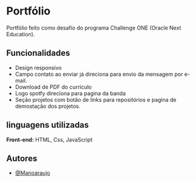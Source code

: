 
# Portfólio

Portfólio feito como desafio do programa Challenge ONE (Oracle Next Education).




## Funcionalidades

- Design responsivo
- Campo contato ao enviar já direciona para envio da mensagem por e-mail.
- Download de PDF do curriculo
- Logo spotfy direciona para pagina da banda
- Seção projetos com botão de links para repositórios e pagina de demostação dos projetos.

## linguagens utilizadas

**Front-end:** HTML, Css, JavaScript




## Autores

- [@Manoaraujo](https://github.com/Manoaraujo)

